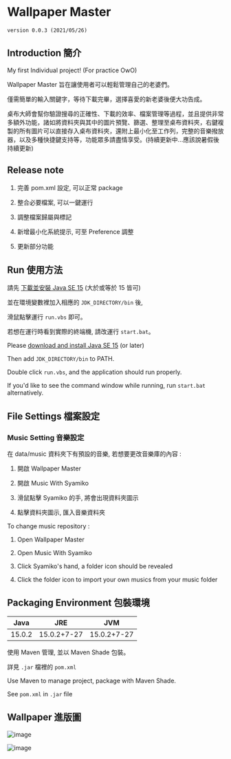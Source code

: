 # Wallpaper Master

`version 0.0.3 (2021/05/26)`

## Introduction 簡介

My first Individual project! (For practice OwO)

Wallpaper Master 旨在讓使用者可以輕鬆管理自己的老婆們。

僅需簡單的輸入關鍵字，等待下載完畢，選擇喜愛的新老婆後便大功告成。

桌布大師會幫你驗證搜尋的正確性、下載的效率、檔案管理等過程，並且提供非常多額外功能，諸如將資料夾與其中的圖片預覽、篩選、整理至桌布資料夾，右鍵複製的所有圖片可以直接存入桌布資料夾，還附上最小化至工作列，完整的音樂撥放器，以及多種快捷鍵支持等，功能眾多請盡情享受。(持續更新中...應該說暑假後持續更新)

## Release note

1. 完善 pom.xml 設定, 可以正常 package

2. 整合必要檔案, 可以一鍵運行

3. 調整檔案歸屬與標記

4. 新增最小化系統提示, 可至 Preference 調整

5. 更新部分功能

## Run 使用方法

請先 [下載並安裝 Java SE 15](https://www.oracle.com/tw/java/technologies/javase-downloads.html) (大於或等於 15 皆可)

並在環境變數裡加入相應的 `JDK_DIRECTORY/bin` 後,

滑鼠點擊運行 `run.vbs` 即可。

若想在運行時看到實際的終端機, 請改運行 `start.bat`。

Please [download and install Java SE 15](https://www.oracle.com/tw/java/technologies/javase-downloads.html) (or later)

Then add `JDK_DIRECTORY/bin` to PATH.

Double click `run.vbs`, and the application should run properly.

If you'd like to see the command window while running, run `start.bat` alternatively.

## File Settings 檔案設定

### Music Setting 音樂設定

在 data/music 資料夾下有預設的音樂, 若想要更改音樂庫的內容 :

1. 開啟 Wallpaper Master

2. 開啟 Music With Syamiko

3. 滑鼠點擊 Syamiko 的手, 將會出現資料夾圖示

4. 點擊資料夾圖示, 匯入音樂資料夾

To change music repository :

1. Open Wallpaper Master

2. Open Music With Syamiko

3. Click Syamiko's hand, a folder icon should be revealed

4. Click the folder icon to import your own musics from your music folder

## Packaging Environment 包裝環境

Java|JRE|JVM
-|:-:|-
15.0.2|15.0.2+7-27|15.0.2+7-27

使用 Maven 管理, 並以 Maven Shade 包裝。

詳見 `.jar` 檔裡的 `pom.xml`

Use Maven to manage project, package with Maven Shade.

See `pom.xml` in `.jar` file

## Wallpaper 進版圖

![image](https://i.imgur.com/OqV05rM.jpg)

![image](https://i.imgur.com/HMhxR8K.jpg)
